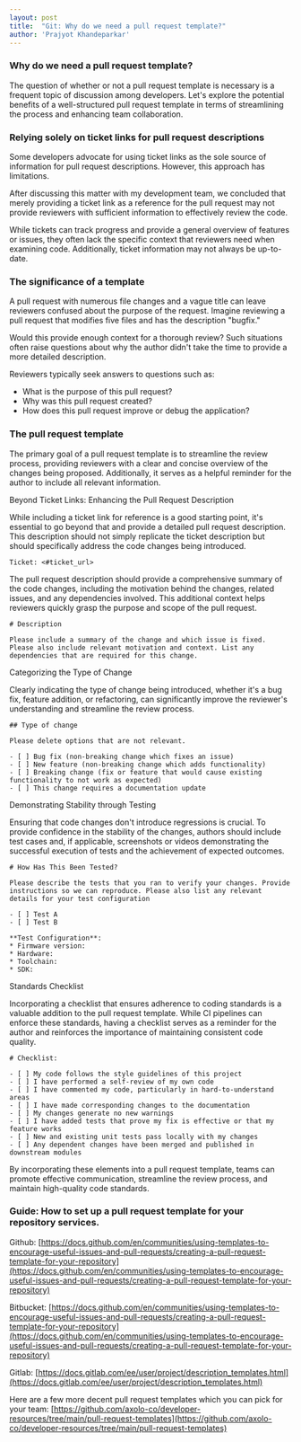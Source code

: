```yaml
---
layout: post
title:  "Git: Why do we need a pull request template?"
author: 'Prajyot Khandeparkar'
---
```



### Why do we need a pull request template?
The question of whether or not a pull request template is necessary is a frequent topic of discussion among developers. Let's explore the potential benefits of a well-structured pull request template in terms of streamlining the process and enhancing team collaboration.


### Relying solely on ticket links for pull request descriptions
Some developers advocate for using ticket links as the sole source of information for pull request descriptions. However, this approach has limitations.

After discussing this matter with my development team, we concluded that merely providing a ticket link as a reference for the pull request may not provide reviewers with sufficient information to effectively review the code.

While tickets can track progress and provide a general overview of features or issues, they often lack the specific context that reviewers need when examining code. Additionally, ticket information may not always be up-to-date.

### The significance of a template
A pull request with numerous file changes and a vague title can leave reviewers confused about the purpose of the request. Imagine reviewing a pull request that modifies five files and has the description "bugfix."

Would this provide enough context for a thorough review? Such situations often raise questions about why the author didn't take the time to provide a more detailed description.

Reviewers typically seek answers to questions such as:
- What is the purpose of this pull request?
- Why was this pull request created?
- How does this pull request improve or debug the application?


### The pull request template
The primary goal of a pull request template is to streamline the review process, providing reviewers with a clear and concise overview of the changes being proposed. Additionally, it serves as a helpful reminder for the author to include all relevant information.

Beyond Ticket Links: Enhancing the Pull Request Description

While including a ticket link for reference is a good starting point, it's essential to go beyond that and provide a detailed pull request description. This description should not simply replicate the ticket description but should specifically address the code changes being introduced.

```Ticket: <#ticket_url>```

The pull request description should provide a comprehensive summary of the code changes, including the motivation behind the changes, related issues, and any dependencies involved. This additional context helps reviewers quickly grasp the purpose and scope of the pull request.


```
# Description

Please include a summary of the change and which issue is fixed. Please also include relevant motivation and context. List any dependencies that are required for this change.
```
Categorizing the Type of Change

Clearly indicating the type of change being introduced, whether it's a bug fix, feature addition, or refactoring, can significantly improve the reviewer's understanding and streamline the review process.

```
## Type of change

Please delete options that are not relevant.

- [ ] Bug fix (non-breaking change which fixes an issue)
- [ ] New feature (non-breaking change which adds functionality)
- [ ] Breaking change (fix or feature that would cause existing functionality to not work as expected)
- [ ] This change requires a documentation update
```

Demonstrating Stability through Testing


Ensuring that code changes don't introduce regressions is crucial. To provide confidence in the stability of the changes, authors should include test cases and, if applicable, screenshots or videos demonstrating the successful execution of tests and the achievement of expected outcomes.



```
# How Has This Been Tested?

Please describe the tests that you ran to verify your changes. Provide instructions so we can reproduce. Please also list any relevant details for your test configuration

- [ ] Test A
- [ ] Test B

**Test Configuration**:
* Firmware version:
* Hardware:
* Toolchain:
* SDK:
```


Standards Checklist

Incorporating a checklist that ensures adherence to coding standards is a valuable addition to the pull request template. While CI pipelines can enforce these standards, having a checklist serves as a reminder for the author and reinforces the importance of maintaining consistent code quality.

```
# Checklist:

- [ ] My code follows the style guidelines of this project
- [ ] I have performed a self-review of my own code
- [ ] I have commented my code, particularly in hard-to-understand areas
- [ ] I have made corresponding changes to the documentation
- [ ] My changes generate no new warnings
- [ ] I have added tests that prove my fix is effective or that my feature works
- [ ] New and existing unit tests pass locally with my changes
- [ ] Any dependent changes have been merged and published in downstream modules
```


By incorporating these elements into a pull request template, teams can promote effective communication, streamline the review process, and maintain high-quality code standards.


### Guide: How to set up a pull request template for your repository services.
Github: [https://docs.github.com/en/communities/using-templates-to-encourage-useful-issues-and-pull-requests/creating-a-pull-request-template-for-your-repository](https://docs.github.com/en/communities/using-templates-to-encourage-useful-issues-and-pull-requests/creating-a-pull-request-template-for-your-repository)

Bitbucket: [https://docs.github.com/en/communities/using-templates-to-encourage-useful-issues-and-pull-requests/creating-a-pull-request-template-for-your-repository](https://docs.github.com/en/communities/using-templates-to-encourage-useful-issues-and-pull-requests/creating-a-pull-request-template-for-your-repository)

Gitlab: [https://docs.gitlab.com/ee/user/project/description_templates.html](https://docs.gitlab.com/ee/user/project/description_templates.html)


Here are a few more decent pull request templates which you can pick for your team: [https://github.com/axolo-co/developer-resources/tree/main/pull-request-templates](https://github.com/axolo-co/developer-resources/tree/main/pull-request-templates)